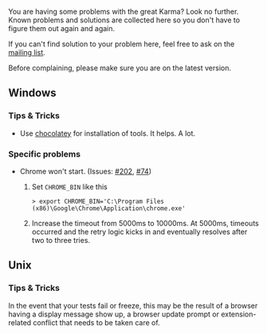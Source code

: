 You are having some problems with the great Karma? Look no
further. Known problems and solutions are collected here so you don't
have to figure them out again and again.

If you can't find solution to your problem here, feel free to ask on the [mailing list].

Before complaining, please make sure you are on the latest version.

## Windows

### Tips & Tricks

* Use [chocolatey] for installation of tools. It helps. A lot.

### Specific problems

* Chrome won't start. (Issues: [#202], [#74])

  1. Set `CHROME_BIN` like this
     ```
     > export CHROME_BIN='C:\Program Files (x86)\Google\Chrome\Application\chrome.exe'
     ```
  3. Increase the timeout from 5000ms to 10000ms. At 5000ms, timeouts
     occurred and the retry logic kicks in and eventually resolves
     after two to three tries.


## Unix

### Tips & Tricks
In the event that your tests fail or freeze, this may be the result of
a browser having a display message show up, a browser update prompt or
extension-related conflict that needs to be taken care of.

[#202]: https://github.com/karma-runner/karma/issues/202
[#74]: https://github.com/karma-runner/karma/issues/74
[chocolatey]: http://chocolatey.org/
[mailing list]: https://groups.google.com/forum/#!forum/karma-users
